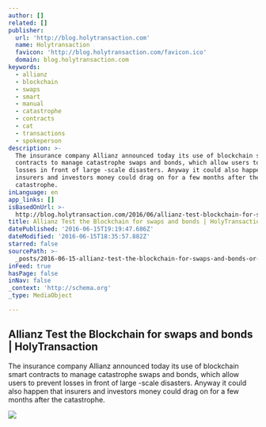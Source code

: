```yaml
---
author: []
related: []
publisher:
  url: 'http://blog.holytransaction.com'
  name: Holytransaction
  favicon: 'http://blog.holytransaction.com/favicon.ico'
  domain: blog.holytransaction.com
keywords:
  - allianz
  - blockchain
  - swaps
  - smart
  - manual
  - catastrophe
  - contracts
  - cat
  - transactions
  - spokeperson
description: >-
  The insurance company Allianz announced today its use of blockchain smart
  contracts to manage catastrophe swaps and bonds, which allow users to prevent
  losses in front of large -scale disasters. Anyway it could also happen that
  insurers and investors money could drag on for a few months after the
  catastrophe.
inLanguage: en
app_links: []
isBasedOnUrl: >-
  http://blog.holytransaction.com/2016/06/allianz-test-blockchain-for-swaps-and.html
title: Allianz Test the Blockchain for swaps and bonds | HolyTransaction
datePublished: '2016-06-15T19:19:47.686Z'
dateModified: '2016-06-15T18:35:57.882Z'
starred: false
sourcePath: >-
  _posts/2016-06-15-allianz-test-the-blockchain-for-swaps-and-bonds-or-holytransa.md
inFeed: true
hasPage: false
inNav: false
_context: 'http://schema.org'
_type: MediaObject

---
```

<article style=""><h1>Allianz Test the Blockchain for swaps and bonds | HolyTransaction</h1><p>The insurance company Allianz announced today its use of blockchain smart contracts to manage catastrophe swaps and bonds, which allow users to prevent losses in front of large -scale disasters. Anyway it could also happen that insurers and investors money could drag on for a few months after the catastrophe.</p><img src="https://4.bp.blogspot.com/-3NWkZ9J2Wik/V2GBSMzVTfI/AAAAAAAAAik/dWxNPYEYYTMP7Crunx8IdcHeEPfov6LjgCLcB/w1200-h630-p-nu/skyscraper-1-1523706.jpg" /></article>
